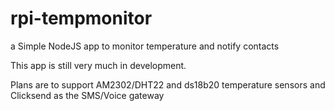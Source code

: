 # rpi-tempmonitor
a Simple NodeJS app to monitor temperature and notify contacts

This app is still very much in development.

Plans are to support AM2302/DHT22 and ds18b20 temperature sensors and Clicksend as the SMS/Voice gateway